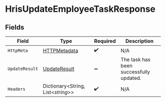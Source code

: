 # HrisUpdateEmployeeTaskResponse


## Fields

| Field                                                   | Type                                                    | Required                                                | Description                                             |
| ------------------------------------------------------- | ------------------------------------------------------- | ------------------------------------------------------- | ------------------------------------------------------- |
| `HttpMeta`                                              | [HTTPMetadata](../../Models/Components/HTTPMetadata.md) | :heavy_check_mark:                                      | N/A                                                     |
| `UpdateResult`                                          | [UpdateResult](../../Models/Components/UpdateResult.md) | :heavy_minus_sign:                                      | The task has been successfully updated.                 |
| `Headers`                                               | Dictionary<String, List<*string*>>                      | :heavy_check_mark:                                      | N/A                                                     |